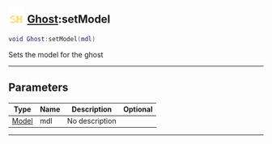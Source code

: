 ## <img src="../../.gitbook/assets/shared.png" width="32" height="32" /> [Ghost](../ghost/README.md):setModel

```lua
void Ghost:setModel(mdl)
```

Sets the model for the ghost<br>

-----------------
## Parameters

| Type   | Name | Description | Optional |
| ------ | ---- | ----------- | -------: |
| [Model](../model/README.md) | mdl | No description |  |


--------